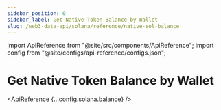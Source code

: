 ```yaml
---
sidebar_position: 0
sidebar_label: Get Native Token Balance by Wallet
slug: /web3-data-api/solana/reference/native-sol-balance
---
```


import ApiReference from "@site/src/components/ApiReference";
import config from "@site/configs/api-reference/configs.json";

# Get Native Token Balance by Wallet

<ApiReference {...config.solana.balance} />
